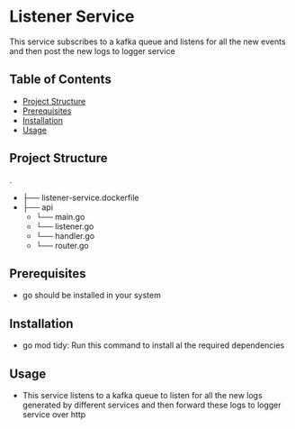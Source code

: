 # Listener Service

This service subscribes to a kafka queue and listens for all the new events and then post the new logs to logger service

## Table of Contents

- [Project Structure](#project-structure)
- [Prerequisites](#prerequisites)
- [Installation](#installation)
- [Usage](#usage)

## Project Structure

.

- ├── listener-service.dockerfile
- ├── api
    - └── main.go
    - └── listener.go
    - └── handler.go
  - └── router.go


## Prerequisites

- go should be installed in your system

## Installation

- go mod tidy: Run this command to install al the required dependencies

## Usage

- This service listens to a kafka queue to listen for all the new logs generated by different services and then forward these logs to logger service over http